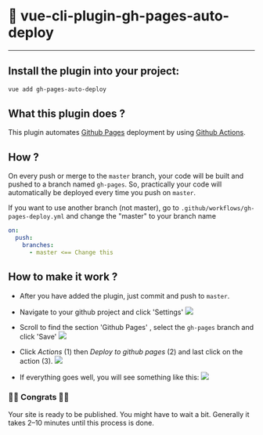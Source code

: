 # :electric_plug: vue-cli-plugin-gh-pages-auto-deploy

-------

## Install the plugin into your project:

```sh
vue add gh-pages-auto-deploy
```

## What this plugin does ?

This plugin automates [Github Pages](https://help.github.com/en/github/working-with-github-pages/about-github-pages)
deployment by using [Github Actions](https://help.github.com/en/actions/getting-started-with-github-actions/about-github-actions).

## How ?
On every push or merge to the `master` branch, your code will be built and pushed
to a branch named `gh-pages`.
So, practically your code will automatically be deployed every time you push on `master`.

If you want to use another branch (not master), go to `.github/workflows/gh-pages-deploy.yml`
and change the "master" to your branch name

```yaml
on:
  push:
    branches:
      - master <== Change this
```

## How to make it work ?
- After you have added the plugin, just commit and push to `master`.

- Navigate to your github project and click 'Settings'
  ![](https://dev-to-uploads.s3.amazonaws.com/i/iup3jxzgr8f7v1gmjx33.png)
- Scroll to find the section 'Github Pages' , select the `gh-pages` branch and click 'Save'
  ![](https://dev-to-uploads.s3.amazonaws.com/i/ttynt8nge4ajxb29txpn.png)
- Click *Actions* (1) then *Deploy to github pages* (2) and last click on the action (3).
  ![](https://dev-to-uploads.s3.amazonaws.com/i/hrgn3ww1w75uxxdfuzen.png)
- If everything goes well, you will see something like this:
  ![](https://dev-to-uploads.s3.amazonaws.com/i/2nshvsc10qivoif44d7f.png)

### 🚀🚀 Congrats 🚀🚀

Your site is ready to be published.
You might have to wait a bit. Generally it takes 2–10 minutes until this process is done.

